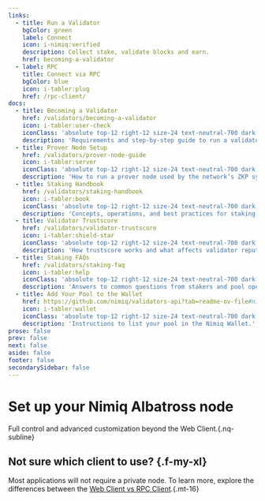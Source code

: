 ```yaml
---
links:
  - title: Run a Validator
    bgColor: green
    label: Connect
    icon: i-nimiq:verified
    description: Collect stake, validate blocks and earn.
    href: becoming-a-validator
  - label: RPC
    title: Connect via RPC
    bgColor: blue
    icon: i-tabler:plug
    href: /rpc-client/
docs:
  - title: Becoming a Validator
    href: /validators/becoming-a-validator
    icon: i-tabler:user-check
    iconClass: 'absolute top-12 right-12 size-24 text-neutral-700 dark:text-neutral-300'
    description: 'Requirements and step‑by‑step guide to run a validator node.'
  - title: Prover Node Setup
    href: /validators/prover-node-guide
    icon: i-tabler:server
    iconClass: 'absolute top-12 right-12 size-24 text-neutral-700 dark:text-neutral-300'
    description: 'How to run a prover node used by the network’s ZKP system.'
  - title: Staking Handbook
    href: /validators/staking-handbook
    icon: i-tabler:book
    iconClass: 'absolute top-12 right-12 size-24 text-neutral-700 dark:text-neutral-300'
    description: 'Concepts, operations, and best practices for staking in Nimiq.'
  - title: Validator Trustscore
    href: /validators/validator-trustscore
    icon: i-tabler:shield-star
    iconClass: 'absolute top-12 right-12 size-24 text-neutral-700 dark:text-neutral-300'
    description: 'How trustscore works and what affects validator reputation.'
  - title: Staking FAQs
    href: /validators/staking-faq
    icon: i-tabler:help
    iconClass: 'absolute top-12 right-12 size-24 text-neutral-700 dark:text-neutral-300'
    description: 'Answers to common questions from stakers and pool operators.'
  - title: Add Your Pool to the Wallet
    href: https://github.com/nimiq/validators-api?tab=readme-ov-file#nimiq-validators
    icon: i-tabler:wallet
    iconClass: 'absolute top-12 right-12 size-24 text-neutral-700 dark:text-neutral-300'
    description: 'Instructions to list your pool in the Nimiq Wallet.'
prose: false
prev: false
next: false
aside: false
footer: false
secondarySidebar: false
---
```


# Set up your Nimiq Albatross node

Full control and advanced customization beyond the Web Client.{.nq-subline}

<!-- <Tags :tags="$frontmatter.links.map(l => l.tags).filter(Boolean).flat()" mt-24 /> -->
<NqGrid f-my-xl :cards="$frontmatter.links" />

## Not sure which client to use? {.f-my-xl}

Most applications will not require a private node. To learn more, explore the differences between the [Web Client vs RPC Client](/web-client/web-client-vs-rpc).{.mt-16}

<NqGrid :cards="$frontmatter.docs" />
